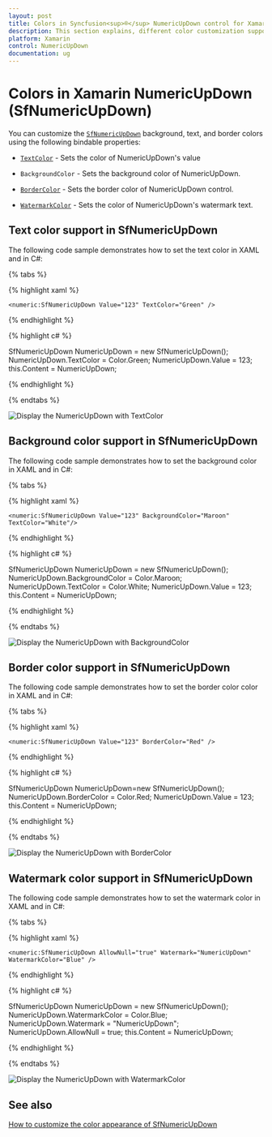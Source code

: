 ```yaml
---
layout: post
title: Colors in Syncfusion<sup>®</sup> NumericUpDown control for Xamarin.Forms
description: This section explains, different color customization supports in Syncfusion<sup>®</sup> NumericUpDown control for Xamarin.Forms.
platform: Xamarin
control: NumericUpDown
documentation: ug
---
```

# Colors in Xamarin NumericUpDown (SfNumericUpDown)

You can customize the [`SfNumericUpDown`](https://help.syncfusion.com/cr/xamarin/Syncfusion.SfNumericUpDown.XForms.SfNumericUpDown.html) background, text, and border colors using the following bindable properties:

* [`TextColor`](https://help.syncfusion.com/cr/xamarin/Syncfusion.SfNumericUpDown.XForms.SfNumericUpDown.html#Syncfusion_SfNumericUpDown_XForms_SfNumericUpDown_TextColor) - Sets the color of NumericUpDown's value

* `BackgroundColor` - Sets the background color of NumericUpDown.

* [`BorderColor`](https://help.syncfusion.com/cr/xamarin/Syncfusion.SfNumericUpDown.XForms.SfNumericUpDown.html#Syncfusion_SfNumericUpDown_XForms_SfNumericUpDown_BorderColor) - Sets the border color of NumericUpDown control.

* [`WatermarkColor`](https://help.syncfusion.com/cr/xamarin/Syncfusion.SfNumericUpDown.XForms.SfNumericUpDown.html#Syncfusion_SfNumericUpDown_XForms_SfNumericUpDown_WatermarkColor) - Sets the color of NumericUpDown's watermark text.

## Text color support in SfNumericUpDown

The following code sample demonstrates how to set the text color in XAML and in C#:

{% tabs %}

{% highlight xaml %}

	<numeric:SfNumericUpDown Value="123" TextColor="Green" />
	
{% endhighlight %}

{% highlight c# %}

SfNumericUpDown NumericUpDown = new SfNumericUpDown();
NumericUpDown.TextColor = Color.Green;
NumericUpDown.Value = 123;
this.Content = NumericUpDown;

{% endhighlight %}

{% endtabs %}

![Display the NumericUpDown with TextColor](images/TextColor.PNG)

## Background color support in SfNumericUpDown

The following code sample demonstrates how to set the background color in XAML and in C#:

{% tabs %}

{% highlight xaml %}

	<numeric:SfNumericUpDown Value="123" BackgroundColor="Maroon" TextColor="White"/>
	
{% endhighlight %}

{% highlight c# %}

SfNumericUpDown NumericUpDown = new SfNumericUpDown();
NumericUpDown.BackgroundColor = Color.Maroon;
NumericUpDown.TextColor = Color.White;
NumericUpDown.Value = 123;
this.Content = NumericUpDown;

{% endhighlight %}

{% endtabs %}

![Display the NumericUpDown with BackgroundColor](images/backgroundcolor.PNG)

## Border color support in SfNumericUpDown

The following code sample demonstrates how to set the border color color in XAML and in C#:

{% tabs %}

{% highlight xaml %}

	<numeric:SfNumericUpDown Value="123" BorderColor="Red" />
	
{% endhighlight %}

{% highlight c# %}

SfNumericUpDown NumericUpDown=new SfNumericUpDown();
NumericUpDown.BorderColor = Color.Red;
NumericUpDown.Value = 123;
this.Content = NumericUpDown;

{% endhighlight %}

{% endtabs %}

![Display the NumericUpDown with BorderColor](images/bordercolor.PNG)

## Watermark color support in SfNumericUpDown

The following code sample demonstrates how to set the watermark color in XAML and in C#:

{% tabs %}

{% highlight xaml %}

	<numeric:SfNumericUpDown AllowNull="true" Watermark="NumericUpDown" WatermarkColor="Blue" />
	
{% endhighlight %}

{% highlight c# %}

SfNumericUpDown NumericUpDown = new SfNumericUpDown();
NumericUpDown.WatermarkColor = Color.Blue;
NumericUpDown.Watermark = "NumericUpDown";
NumericUpDown.AllowNull = true;
this.Content = NumericUpDown;

{% endhighlight %}

{% endtabs %}

![Display the NumericUpDown with WatermarkColor](images/watermarkcolor.PNG)

## See also

[How to customize the color appearance of SfNumericUpDown](https://support.syncfusion.com/kb/article/10060/how-to-customize-the-color-appearance-of-numeric-entry-in-xamarinforms)
